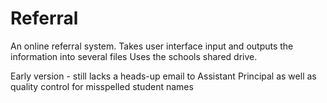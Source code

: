 # Referral
An online referral system.
Takes user interface input and outputs the information into several files
Uses the schools shared drive.

Early version - still lacks a heads-up email to Assistant Principal as well as quality control for misspelled student names
